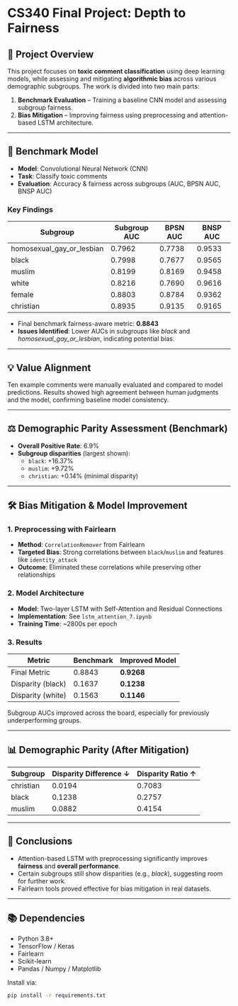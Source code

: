 # CS340 Final Project: Depth to Fairness

## 📌 Project Overview

This project focuses on **toxic comment classification** using deep learning models, while assessing and mitigating **algorithmic bias** across various demographic subgroups. The work is divided into two main parts:

1. **Benchmark Evaluation** – Training a baseline CNN model and assessing subgroup fairness.
2. **Bias Mitigation** – Improving fairness using preprocessing and attention-based LSTM architecture.

---


## 🔧 Benchmark Model

- **Model**: Convolutional Neural Network (CNN)
- **Task**: Classify toxic comments
- **Evaluation**: Accuracy & fairness across subgroups (AUC, BPSN AUC, BNSP AUC)

### Key Findings

| Subgroup | Subgroup AUC | BPSN AUC | BNSP AUC |
|----------|--------------|----------|----------|
| homosexual_gay_or_lesbian | 0.7962 | 0.7738 | 0.9533 |
| black                     | 0.7998 | 0.7677 | 0.9565 |
| muslim                    | 0.8199 | 0.8169 | 0.9458 |
| white                     | 0.8216 | 0.7690 | 0.9616 |
| female                    | 0.8803 | 0.8784 | 0.9362 |
| christian                 | 0.8935 | 0.9135 | 0.9165 |

- Final benchmark fairness-aware metric: **0.8843**
- **Issues Identified**: Lower AUCs in subgroups like *black* and *homosexual_gay_or_lesbian*, indicating potential bias.

---

## 💡 Value Alignment

Ten example comments were manually evaluated and compared to model predictions. Results showed high agreement between human judgments and the model, confirming baseline model consistency.

---

## ⚖️ Demographic Parity Assessment (Benchmark)

- **Overall Positive Rate**: 6.9%
- **Subgroup disparities** (largest shown):
  - `black`: +16.37%
  - `muslim`: +9.72%
  - `christian`: +0.14% (minimal disparity)

---

## 🛠️ Bias Mitigation & Model Improvement

### 1. Preprocessing with Fairlearn

- **Method**: `CorrelationRemover` from Fairlearn
- **Targeted Bias**: Strong correlations between `black`/`muslim` and features like `identity_attack`
- **Outcome**: Eliminated these correlations while preserving other relationships

### 2. Model Architecture

- **Model**: Two-layer LSTM with Self-Attention and Residual Connections
- **Implementation**: See `lstm_attention_7.ipynb`
- **Training Time**: ~2800s per epoch

### 3. Results

| Metric        | Benchmark | Improved Model |
|---------------|-----------|----------------|
| Final Metric  | 0.8843    | **0.9268**     |
| Disparity (black) | 0.1637 | **0.1238**     |
| Disparity (white) | 0.1563 | **0.1146**     |

Subgroup AUCs improved across the board, especially for previously underperforming groups.

---

## 📊 Demographic Parity (After Mitigation)

| Subgroup | Disparity Difference ↓ | Disparity Ratio ↑ |
|----------|------------------------|-------------------|
| christian | 0.0194                | 0.7083            |
| black     | 0.1238                | 0.2757            |
| muslim    | 0.0882                | 0.4154            |

---

## 🧠 Conclusions

- Attention-based LSTM with preprocessing significantly improves **fairness** and **overall performance**.
- Certain subgroups still show disparities (e.g., *black*), suggesting room for further work.
- Fairlearn tools proved effective for bias mitigation in real datasets.

---

## 📚 Dependencies

- Python 3.8+
- TensorFlow / Keras
- Fairlearn
- Scikit-learn
- Pandas / Numpy / Matplotlib

Install via:

```bash
pip install -r requirements.txt
